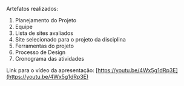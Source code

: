 Artefatos realizados:  

<ol>
<li>Planejamento do Projeto</li>
<li>Equipe</li>
<li>Lista de sites avaliados</li>
<li>Site selecionado para o projeto da disciplina</li>
<li>Ferramentas do projeto</li>
<li>Processo de Design</li>
<li>Cronograma das atividades</li>
</ol>

Link para o vídeo da apresentação:
[https://youtu.be/4Wx5g1dRp3E](https://youtu.be/4Wx5g1dRp3E)